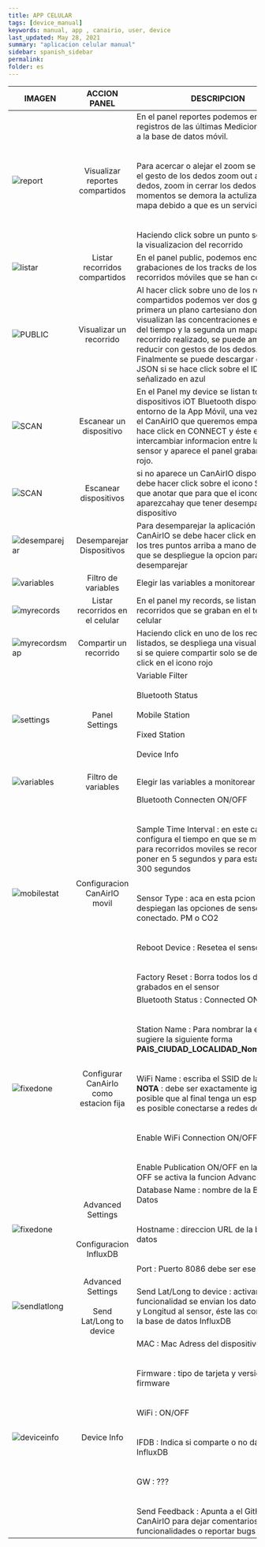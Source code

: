 ```yaml
---
title: APP CELULAR
tags: [device_manual]
keywords: manual, app , canairio, user, device
last_updated: May 28, 2021
summary: "aplicacion celular manual"
sidebar: spanish_sidebar
permalink: 
folder: es
---
```


| IMAGEN           | ACCION PANEL         | DESCRIPCION     |
| ---------------- |:----------------:| -----------|
| ![report](https://github.com/kike-canaries/docs/blob/canaircore/images/app_canairio_reports.jpg?raw=true)         | Visualizar reportes compartidos |      En el panel reportes podemos encontrar los registros de las últimas Mediciones subidas a la base de datos móvil. <br><br><br>Para acercar o alejar el zoom se hace con el gesto de los dedos zoom out abrir los dedos, zoom in cerrar los dedos. En ciertos momentos se demora la actulización del mapa debido a que es un servicio externo<br><br><br>Haciendo click sobre un punto se despliega la visualizacion del recorrido |
| ![listar](https://github.com/kike-canaries/docs/blob/canaircore/images/app_canairio_public.jpg?raw=true)         | Listar recorridos compartidos      |          En el panel public, podemos encontrar las grabaciones de los tracks de los últimos recorridos móviles que se han compartido.|
| ![PUBLIC](https://github.com/kike-canaries/docs/blob/main/images/app_canairio_public_map.jpg?raw=true)    | Visualizar un recorrido     | Al hacer click sobre uno de los reportes compartidos podemos ver dos grafica, la primera un plano cartesiano donde se visualizan las concentraciones en función del tiempo y la segunda un mapa del recorrido realizado, se puede ampliar o reducir con gestos de los dedos. Finalmente se puede descargar el archivo JSON si se hace click sobre el ID señalizado en azul  |
| ![SCAN](https://github.com/kike-canaries/docs/blob/canaircore/images/app_canairio_mydevice_scan.jpg?raw=true)    | Escanear un dispositivo     |  En el Panel my device se listan todos los dispositivos iOT Bluetooth disponibles en el entorno de la App Móvil, una vez determina el CanAirIO que queremos emparejar se hace click en CONNECT y éste empieza a intercambiar informacion entre la app y el sensor y aparece el panel grabar y el icono rojo.         |
|![SCAN](https://github.com/kike-canaries/docs/blob/main/images/app_canairio_mydevice_scan.jpg?raw=true)|Escanear dispositivos|si no aparece un CanAirIO disponible se debe hacer click sobre el icono SCAN hay que anotar que para que el icono scan aparezcahay que tener desemparejado el dispositivo|
|![desemparejar](https://github.com/kike-canaries/docs/blob/main/images/app_canairio_mydevice_unpair.jpg?raw=true)|Desemparejar Dispositivos|Para desemparejar la aplicación con el CanAirIO se debe hacer click en el icono de los tres puntos arriba a mano derecha para que se despliegue la opcion para desemparejar |
|![variables](https://github.com/kike-canaries/docs/blob/main/images/app_canairio_mydevice_variables.jpg?raw=true)|Filtro de variables |Elegir las variables a monitorear|Una vez emparejado en CanAirIO en el panel settings se puede en Variable Filter seleccionar el tipo de variables que queremos monitorear|
|![myrecords](https://github.com/kike-canaries/docs/blob/main/images/app_canairio_myrecords.jpg?raw=true)|Listar recorridos en el celular|En el panel my records, se listan los recorridos que se graban en el telefono celular|
|![myrecordsmap](https://github.com/kike-canaries/docs/blob/main/images/app_canairio_myrecords_map.jpg?raw=true)|Compartir un recorrido|Haciendo click en uno de los recorridos listados, se despliega una visualización que si se quiere compartir solo se debe hacer click en el icono rojo|
|![settings](https://github.com/kike-canaries/docs/blob/main/images/app_canairio_settings.jpg?raw=true)|Panel Settings |Variable Filter<br><br>  Bluetooth Status<br><br> Mobile Station<br><br> Fixed Station<br><br>Device Info<br><br>|
|![variables](https://github.com/kike-canaries/docs/blob/main/images/app_canairio_mydevice_variables.jpg?raw=true)|Filtro de variables |Elegir las variables a monitorear|Una vez emparejado en CanAirIO en el panel settings se puede en Variable Filter seleccionar el tipo de variables que queremos monitorear|
|![mobilestat](https://github.com/kike-canaries/docs/blob/main/images/app_canairio_mobile_station.jpg?raw=true)|Configuracion CanAirIO movil|Bluetooth Connecten ON/OFF<br><br><br>Sample Time Interval : en este campo se configura el tiempo en que se muestrea, para recorridos moviles se recomienda poner en 5 segundos y para estacion fija 300 segundos<br><br><br>Sensor Type : aca en esta pcion se despiegan las opciones de sensor conectado. PM o CO2<br><br><br>Reboot Device : Resetea el sensor<br><br><br>Factory Reset : Borra todos los datos grabados en el sensor|
|![fixedone](https://github.com/kike-canaries/docs/blob/main/images/app_canairio_fixed_station_one.jpg?raw=true)|Configurar CanAirIo como estacion fija|Bluetooth Status : Connected ON/OFF<br><br><br>Station Name : Para nombrar la estacion se sugiere la siguiente forma<br>**PAIS_CIUDAD_LOCALIDAD_NombreSensor** <br><br><br>WiFi Name : escriba el SSID de la WIFi <br>**NOTA** : debe ser exactamente igual, es posible que al final tenga un espacio, solo es posible conectarse a redes de 2.4GHz<br><br><br> Enable WiFi Connection ON/OFF<br><br><br>Enable Publication ON/OFF en la opci{on OFF se activa la funcion Advanced Settings|
|![fixedone](https://github.com/kike-canaries/docs/blob/main/images/app_canairio_fixed_station_influx.jpg?raw=true)|Advanced Settings<br><br><br>Configuracion InfluxDB|Database Name : nombre de la Base de Datos<br><br><br>Hostname : direccion URL de la base de datos<br><br><br>Port : Puerto 8086 debe ser ese el puerto|
|![sendlatlong](https://raw.githubusercontent.com/kike-canaries/docs/49f614b6082d61554334ed3c97f831e0e1c0224f/images/app_canairio_set_lat_long.jpg)|Advanced Settings<br><br>Send Lat/Long to device|Send Lat/Long to device : activando ésta funcionalidad se envian los datos de Latitud y Longitud al sensor, éste las comparte en la base de datos InfluxDB|
|![deviceinfo](https://github.com/kike-canaries/docs/blob/main/images/app_canairio_deviceinfo.jpg?raw=true)|Device Info|MAC : Mac Adress del dispositivo<br><br><br>Firmware : tipo de tarjeta y version del firmware<br><br><br> WiFi : ON/OFF<br><br><br>IFDB : Indica si comparte o no datos con InfluxDB<br><br><br>GW : ???<br><br><br>Send Feedback : Apunta a el GitHub de CanAirIO para dejar comentarios o solicitar funcionalidades o reportar bugs  |
